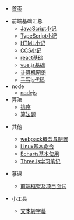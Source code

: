 - [首页](/)

* 前端基础汇总
  * [JavaScript小记](zh-cn/前端基础汇总/JavaScript小记)
  * [TypeScript小记](zh-cn/前端基础汇总/TypeScript小记)
  * [HTML小记](zh-cn/前端基础汇总/HTML小记)
  * [CCS小记](zh-cn/前端基础汇总/CSS小记)
  * [react基础](zh-cn/前端基础汇总/react基础)
  * [vue.js基础](zh-cn/前端基础汇总/vue.js基础)
  * [计算机网络](zh-cn/前端基础汇总/计算机网络)
  * [手写js代码](zh-cn/前端基础汇总/手写js)
* node
  * [nodejs](zh-cn/node/nodejs)
* 算法
  - [排序](zh-cn/算法/排序)
  - [算法题](zh-cn/算法/算法题)

- 其他
  - [webpack概念与配置](zh-cn/其他/webpack概念与配置)
  - [Linux基本命令](zh-cn/其他/Linux基本命令)
  - [Echarts基本使用](zh-cn/其他/Echarts基本使用)
  - [Three.js学习笔记](zh-cn/其他/Three.js学习笔记)

- 慕课
  - [前端框架及项目面试](zh-cn/慕课/前端框架及项目面试)

- 小工具
  - <a href="zh-cn/小工具/文本转字幕.html">文本转字幕</a>
